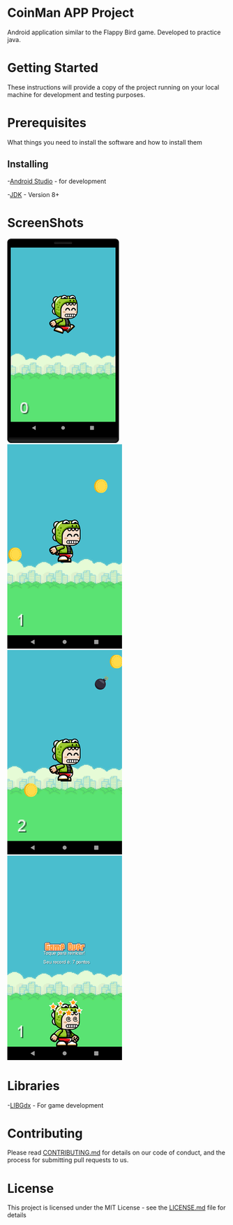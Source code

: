 # CoinMan APP Project
Android application similar to the Flappy Bird game. Developed to practice java.

# Getting Started
These instructions will provide a copy of the project running on your local machine for development and testing purposes.

# Prerequisites
What things you need to install the software and how to install them

## Installing
 -[Android Studio](https://developer.android.com/studio) - for development
 
 -[JDK](https://www.oracle.com/java/technologies/javase/javase-jdk8-downloads.html) - Version 8+
 
 # ScreenShots
 ![Home Screen](https://github.com/Jrw0w/CoinMan/blob/master/image/inicio.png) 
 ![Game On](https://github.com/Jrw0w/CoinMan/blob/master/image/meio1.png)
 ![Game On](https://github.com/Jrw0w/CoinMan/blob/master/image/meio2.png)
 ![Game Over](https://github.com/Jrw0w/CoinMan/blob/master/image/fim.png)
 
 # Libraries
  -[LIBGdx](https://libgdx.badlogicgames.com/download.html) - For game development
  
 # Contributing
Please read [CONTRIBUTING.md](https://github.com/Jrw0w/CoinMan/blob/master/CONTRIBUTING.md) for details on our code of conduct, and the process for submitting pull requests to us.

# License
This project is licensed under the MIT License - see the [LICENSE.md](https://github.com/Jrw0w/CoinMan/blob/master/LICENSE.md) file for details 
